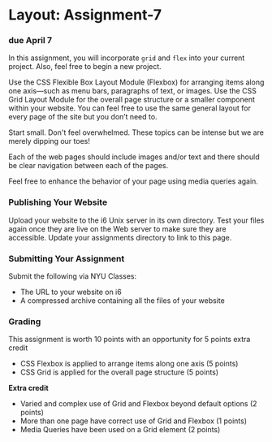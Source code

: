 # Layout: Assignment-7
### due April 7

In this assignment, you will incorporate `grid` and `flex` into your current project. Also, feel free to begin a new project.

Use the CSS Flexible Box Layout Module (Flexbox) for arranging items along one axis—such as menu bars, paragraphs of text, or images. Use the CSS Grid Layout Module for the overall page structure or a smaller component within your website. You can feel free to use the same general layout for every page of the site but you don’t need to.

Start small. Don't feel overwhelmed. These topics can be intense but we are merely dipping our toes!

Each of the web pages should include images and/or text and there should be clear navigation between each of the pages.

Feel free to enhance the behavior of your page using media queries again.

### Publishing Your Website

Upload your website to the i6 Unix server in its own directory. Test your files again once they are live on the Web server to make sure they are accessible. Update your assignments directory to link to this page.

### Submitting Your Assignment

Submit the following via NYU Classes:

- The URL to your website on i6
- A compressed archive containing all the files of your website

### Grading

This assignment is worth 10 points with an opportunity for 5 points extra credit

- CSS Flexbox is applied to arrange items along one axis (5 points)
- CSS Grid is applied for the overall page structure (5 points)

**Extra credit**
- Varied and complex use of Grid and Flexbox beyond default options (2 points)
- More than one page have correct use of Grid and Flexbox (1 points)
- Media Queries have been used on a Grid element (2 points)
